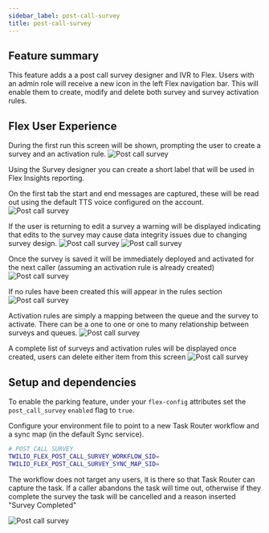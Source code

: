 ```yaml
---
sidebar_label: post-call-survey
title: post-call-survey
---
```


## Feature summary

This feature adds a a post call survey designer and IVR to Flex.  Users with an admin role will receive a new icon in the left Flex navigation bar. This will enable them to create, modify and delete both survey and survey activation rules.


## Flex User Experience
During the first run this screen will be shown, prompting the user to create a survey and an activation rule.
![Post call survey](/img/features/post-call-survey/pcs-first-run.png) 

Using the Survey designer you can create a short label that will be used in Flex Insights reporting.

On the first tab the start and end messages are captured, these will be read out using the default TTS voice configured on the account.
![Post call survey](/img/features/post-call-survey/pcs-desginer-questions.png) 

If the user is returning to edit a survey a warning will be displayed indicating that edits to the survey may cause data integrity issues due to changing survey design.
![Post call survey](/img/features/post-call-survey/pcs-designer-edit.png) 
![Post call survey](/img/features/post-call-survey/pcs-designer-edit-question.png) 

Once the survey is saved it will be immediately deployed and activated for the next caller (assuming an activation rule is already created)
![Post call survey](/img/features/post-call-survey/pcs-designer-save.png) 

If no rules have been created this will appear in the rules section
![Post call survey](/img/features/post-call-survey/pcs-no-rules.png) 

Activation rules are simply a mapping between the queue and the survey to activate. There can be a one to one or one to many relationship between surveys and queues.
![Post call survey](/img/features/post-call-survey/pcs-rules.png) 

A complete list of surveys and activation rules will be displayed once created, users can delete either item from this screen
![Post call survey](/img/features/post-call-survey/pcs-survey-list.png) 



## Setup and dependencies

To enable the parking feature, under your `flex-config` attributes set the `post_call_survey` `enabled` flag to `true`. 

Configure your environment file to point to a new Task Router workflow and a sync map (in the default Sync service).

```sh
# POST CALL SURVEY
TWILIO_FLEX_POST_CALL_SURVEY_WORKFLOW_SID=
TWILIO_FLEX_POST_CALL_SURVEY_SYNC_MAP_SID=
```
The workflow does not target any users, it is there so that Task Router can capture the task. If a caller abandons the task will time out, otherwise if they complete the survey the task will be cancelled and a reason inserted "Survey Completed"

![Post call survey](/img/features/post-call-survey/pcs-workflow.png)

